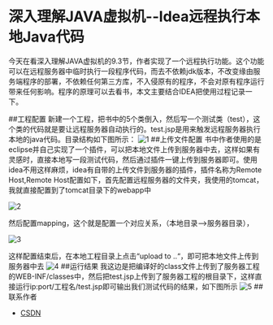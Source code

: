 # 深入理解JAVA虚拟机--Idea远程执行本地Java代码


今天在看深入理解JAVA虚拟机的9.3节，作者实现了一个远程执行功能。这个功能可以在远程服务器中临时执行一段程序代码，而去不依赖jdk版本，不改变缘由服务端程序的部署，不依赖任何第三方库，不入侵原有的程序，不会对原有程序运行带来任何影响。程序的原理可以去看书，本文主要结合IDEA把使用过程记录一下。

##工程配置
新建一个工程，把书中的5个类倒入，然后写一个测试类（test），这个类的代码就是要让远程服务器自动执行的。test.jsp是用来触发远程服务器执行本地的java代码。目录结构如下图所示：
![1][1]
##上传文件配置
书中作者使用的是eclipse并自己实现了一个插件，可以把本地文件上传到服务器中去，这样如果有灵感时，直接本地写一段测试代码，然后通过插件一键上传到服务器即可。使用idea不用这样麻烦，idea有自带的上传文件到服务器的插件，插件名称为Remote Host,Remote Host配置如下，首先配置远程服务器的文件夹，我使用的tomcat，我就直接配置到了tomcat目录下的webapp中

![2][2]

然后配置mapping，这个就是配置一个对应关系，（本地目录-->服务器目录），

![3][3]

这样配置结束后，在本地工程目录上点击“upload to ..“，即可把本地文件上传到服务器中去
![4][4]
##运行结果
我这边是把编译好的class文件上传到了服务器工程的WEB-INF/classes中，然后把test.jsp上传到了服务器工程的根目录下，这样直接运行ip:port/工程名/test.jsp即可输出我们测试代码的结果，如下图所示
![5][5]
##联系作者
- [CSDN][7]


  [1]: http://7xs1iq.com1.z0.glb.clouddn.com/idea%E8%BF%9C%E7%A8%8B%E6%89%A7%E8%A1%8C%E6%9C%AC%E5%9C%B0java%E4%BB%A3%E7%A0%811.png
  [2]: http://7xs1iq.com1.z0.glb.clouddn.com/Idea%E8%BF%9C%E7%A8%8B%E6%89%A7%E8%A1%8C%E6%9C%AC%E5%9C%B0Java%E4%BB%A3%E7%A0%812.png
  [3]: http://7xs1iq.com1.z0.glb.clouddn.com/Idea%E8%BF%9C%E7%A8%8B%E6%89%A7%E8%A1%8C%E6%9C%AC%E5%9C%B0Java%E4%BB%A3%E7%A0%813.png
  [4]: http://7xs1iq.com1.z0.glb.clouddn.com/Idea%E8%BF%9C%E7%A8%8B%E6%89%A7%E8%A1%8C%E6%9C%AC%E5%9C%B0Java%E4%BB%A3%E7%A0%814.png
  [5]: http://7xs1iq.com1.z0.glb.clouddn.com/Idea%E8%BF%9C%E7%A8%8B%E6%89%A7%E8%A1%8C%E6%9C%AC%E5%9C%B0Java%E4%BB%A3%E7%A0%815.png
  [7]: http://blog.csdn.net/lqleo323
